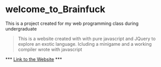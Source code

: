 # welcome_to_Brainfuck
This is a project created for my web programming class during undergraduate

>This is a website created with with pure javascript and JQuery to explore an exotic language.
Icluding a minigame and a working compiler wrote with javascript


*** [Link to the Website](https://dkyg1087.github.io/welcome_to_Brainfuck/) ***
